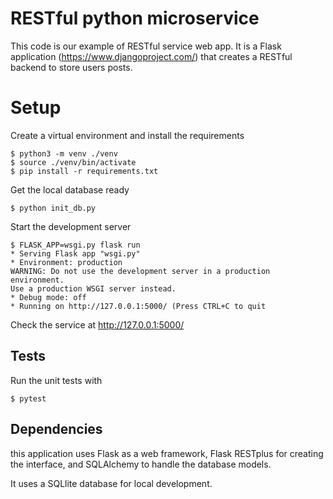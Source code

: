 RESTful python microservice
=============================

This code is our example of RESTful service web app. It is a Flask application (https://www.djangoproject.com/) that creates a RESTful backend to store users posts.

Setup
=======


Create a virtual environment and install the requirements

    $ python3 -m venv ./venv
    $ source ./venv/bin/activate
    $ pip install -r requirements.txt


Get the local database ready

    $ python init_db.py

Start the development server

    $ FLASK_APP=wsgi.py flask run
    * Serving Flask app "wsgi.py"
    * Environment: production
    WARNING: Do not use the development server in a production environment.
    Use a production WSGI server instead.
    * Debug mode: off
    * Running on http://127.0.0.1:5000/ (Press CTRL+C to quit

Check the service at http://127.0.0.1:5000/


Tests
------

Run the unit tests with

    $ pytest


Dependencies
------

this application uses Flask as a web framework, Flask RESTplus for creating the interface, and SQLAlchemy to handle the database models. 

It uses a SQLlite database for local development.
